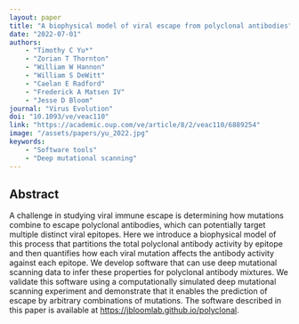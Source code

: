 ```yaml
---
layout: paper
title: "A biophysical model of viral escape from polyclonal antibodies"
date: "2022-07-01"
authors: 
    - "Timothy C Yu*"
    - "Zorian T Thornton"
    - "William W Hannon"
    - "William S DeWitt"
    - "Caelan E Radford"
    - "Frederick A Matsen IV"
    - "Jesse D Bloom"
journal: "Virus Evolution"
doi: "10.1093/ve/veac110"
link: "https://academic.oup.com/ve/article/8/2/veac110/6889254"
image: "/assets/papers/yu_2022.jpg"
keywords:
    - "Software tools"
    - "Deep mutational scanning"
---
```


## Abstract

A challenge in studying viral immune escape is determining how mutations combine to escape polyclonal antibodies, which can potentially target multiple distinct viral epitopes. Here we introduce a biophysical model of this process that partitions the total polyclonal antibody activity by epitope and then quantifies how each viral mutation affects the antibody activity against each epitope. We develop software that can use deep mutational scanning data to infer these properties for polyclonal antibody mixtures. We validate this software using a computationally simulated deep mutational scanning experiment and demonstrate that it enables the prediction of escape by arbitrary combinations of mutations. The software described in this paper is available at https://jbloomlab.github.io/polyclonal.
